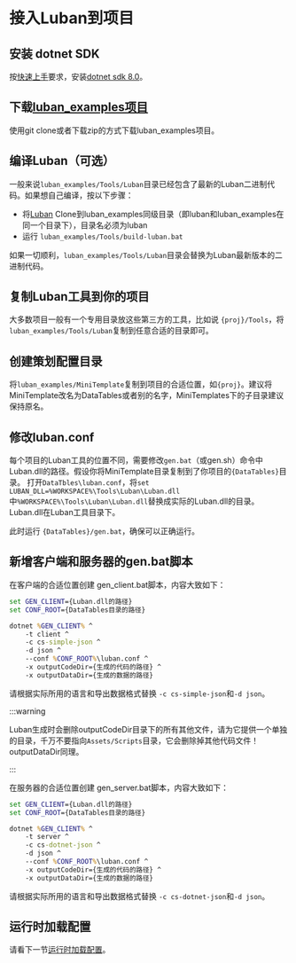 # 接入Luban到项目

## 安装 dotnet SDK

按[快速上手](./quickstart)要求，安装[dotnet sdk 8.0](https://dotnet.microsoft.com/download/dotnet/8.0)。

## 下载[luban_examples项目](https://gitee.com/focus-creative-games/luban_examples)

使用git clone或者下载zip的方式下载luban_examples项目。

## 编译Luban（可选）

一般来说`luban_examples/Tools/Luban`目录已经包含了最新的Luban二进制代码。如果想自己编译，按以下步骤：

- 将[Luban](https://gitee.com/focus-creative-games/luban) Clone到luban_examples同级目录（即luban和luban_examples在同一个目录下），目录名必须为luban
- 运行 `luban_examples/Tools/build-luban.bat`

如果一切顺利，`luban_examples/Tools/Luban`目录会替换为Luban最新版本的二进制代码。

## 复制Luban工具到你的项目

大多数项目一般有一个专用目录放这些第三方的工具，比如说 `{proj}/Tools`，将`luban_examples/Tools/Luban`复制到任意合适的目录即可。

## 创建策划配置目录

将`luban_examples/MiniTemplate`复制到项目的合适位置，如`{proj}`。建议将MiniTemplate改名为DataTables或者别的名字，MiniTemplates下的子目录建议保持原名。

## 修改luban.conf

每个项目的Luban工具的位置不同，需要修改`gen.bat`（或gen.sh）命令中Luban.dll的路径。假设你将MiniTemplate目录复制到了你项目的`{DataTables}`目录。
打开`DataTbles\luban.conf`，将`set LUBAN_DLL=%WORKSPACE%\Tools\Luban\Luban.dll`中`%WORKSPACE%\Tools\Luban\Luban.dll`替换成实际的Luban.dll的目录。
Luban.dll在Luban工具目录下。

此时运行 `{DataTables}/gen.bat`，确保可以正确运行。

## 新增客户端和服务器的gen.bat脚本

在客户端的合适位置创建 gen_client.bat脚本，内容大致如下：

```bat
set GEN_CLIENT={Luban.dll的路径}
set CONF_ROOT={DataTables目录的路径}

dotnet %GEN_CLIENT% ^
    -t client ^
    -c cs-simple-json ^
    -d json ^
    --conf %CONF_ROOT%\luban.conf ^
    -x outputCodeDir={生成的代码的路径} ^
    -x outputDataDir={生成的数据的路径}

```

请根据实际所用的语言和导出数据格式替换 `-c cs-simple-json`和`-d json`。

:::warning

Luban生成时会删除outputCodeDir目录下的所有其他文件，请为它提供一个单独的目录，千万不要指向`Assets/Scripts`目录，它会删除掉其他代码文件！outputDataDir同理。

:::

在服务器的合适位置创建 gen_server.bat脚本，内容大致如下：

```bat
set GEN_CLIENT={Luban.dll的路径}
set CONF_ROOT={DataTables目录的路径}

dotnet %GEN_CLIENT% ^
    -t server ^
    -c cs-dotnet-json ^
    -d json ^
    --conf %CONF_ROOT%\luban.conf ^
    -x outputCodeDir={生成的代码的路径} ^
    -x outputDataDir={生成的数据的路径}

```

请根据实际所用的语言和导出数据格式替换 `-c cs-dotnet-json`和`-d json`。


## 运行时加载配置

请看下一节[运行时加载配置](./loadinruntime)。
